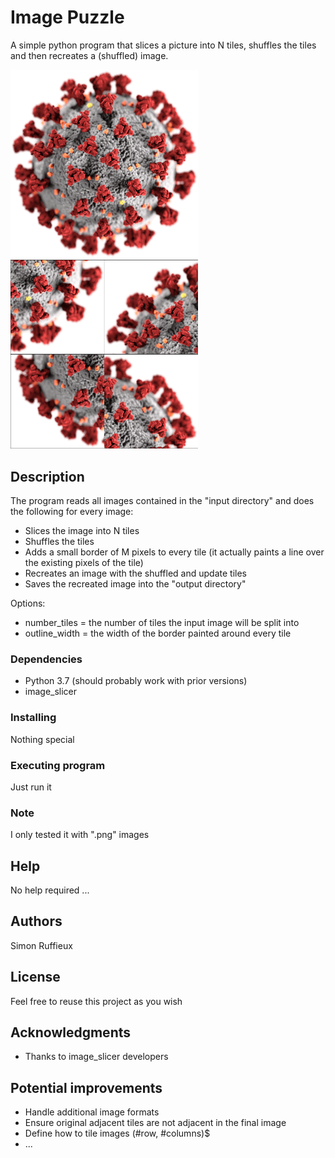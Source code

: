 # Image  Puzzle

A simple python program that slices a picture into N tiles, shuffles the tiles and then recreates a (shuffled) image.

<img src="/input_images/test_image.png" alt="input image" width="300"/>  <img src="/output_images/test_image.png" alt="output image" width="300"/>

## Description

The program reads all images contained in the "input directory" and does the following for every image:
* Slices the image into N tiles
* Shuffles the tiles
* Adds a small border of M pixels to every tile (it actually paints a line over the existing pixels of the tile)
* Recreates an image with the shuffled and update tiles
* Saves the recreated image into the "output directory"

Options:
* number_tiles = the number of tiles the input image will be split into
* outline_width = the width of the border painted around every tile

### Dependencies

* Python 3.7 (should probably work with prior versions)
* image_slicer 

### Installing

Nothing special

### Executing program

Just run it 

### Note

I only tested it with ".png" images

## Help

No help required ...

## Authors

Simon Ruffieux

## License

Feel free to reuse this project as you wish

## Acknowledgments

* Thanks to image_slicer developers

## Potential improvements
* Handle additional image formats
* Ensure original adjacent tiles are not adjacent in the final image
* Define how to tile images  (#row, #columns)$
* ...
